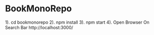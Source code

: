 # BookMonoRepo

1). cd bookmonorepo
2). npm install
3). npm start
4). Open Browser On Search Bar http://localhost:3000/

